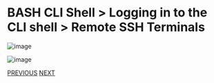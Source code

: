 # BASH CLI Shell > Logging in to the CLI shell > Remote SSH Terminals

![image](https://user-images.githubusercontent.com/36435980/148658161-d6e2eb0a-0eab-44e2-8213-30b030f606d2.png)

![image](https://user-images.githubusercontent.com/36435980/148658207-700650d2-de0a-4f1f-a671-0ce3a2309757.png)


[PREVIOUS](./topic_1.md)     [NEXT](./topic_3.md)
